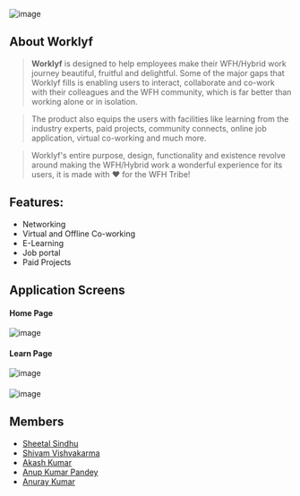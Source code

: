 
 ![image](https://user-images.githubusercontent.com/77065070/141605993-0099f02f-82d2-416e-a8de-6eab80f12ca9.png)

## About Worklyf
> **Worklyf** is designed to help employees make their WFH/Hybrid work journey beautiful, fruitful and delightful. Some of the major gaps that Worklyf fills is enabling users to interact, collaborate and co-work with their colleagues and the WFH community, which is far better than working alone or in isolation. 

> The product also equips the users with facilities like learning from the industry experts, paid projects, community connects, online job application, virtual co-working and much more. 

> Worklyf's entire purpose, design, functionality and existence revolve around making the WFH/Hybrid work a wonderful experience for its users, it is made with :heart: for the WFH Tribe!


## Features:
* Networking
* Virtual and Offline Co-working
* E-Learning
* Job portal
* Paid Projects

## Application Screens

#### Home Page
![image](https://user-images.githubusercontent.com/77065070/141611389-39024934-135f-4cef-b560-c573bf362ece.png)

#### Learn Page
![image](https://user-images.githubusercontent.com/77065070/141611409-f6385460-170a-4862-ba82-2189b9764bb3.png)

#### 
![image](https://user-images.githubusercontent.com/77065070/141611444-619f0542-3aa6-4dba-b9ea-14302b7fd424.png)




## Members
* [Sheetal Sindhu](https://github.com/sheetalsindhu)
* [Shivam Vishvakarma](https://github.com/shivamfw10)
* [Akash Kumar](https://github.com/Krakash06/Krakash06)
* [Anup Kumar Pandey](https://github.com/Anuppandey009)
* [Anuray Kumar](https://github.com/anurag-k01)
